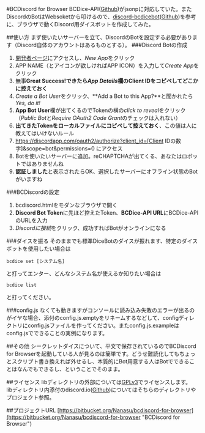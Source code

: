 #BCDiscord for Browser
BCDice-API([Github](https://github.com/NKMR6194/bcdice-api "bcdice-api"))がjsonpに対応していた。またDiscordのBotはWebsoketから叩けるので、[discord-bcdicebot](https://shunshun94.github.io/discord-bcdicebot/index.html "discord-bcdicebot")([Github](https://github.com/Shunshun94/discord-bcdicebot "discord-bcdicebot"))を参考に、ブラウザで動くDiscord用ダイスボットを作成してみた。

##使い方
まず使いたいサーバーを立て、DiscordのBotを設定する必要があります（Discord自体のアカウントはあるものとする）。
###Discord Botの作成
1. [開発者ページ](https://discordapp.com/developers/applications/me)にアクセスし、*New App*をクリック
2. APP NAME（とアイコンが欲しければAPP ICON）を入力して*Create App*をクリック
3. 無事**Great Success!**できたら*App Details*欄の**Client IDをコピペしてどこかに控えておく**
4. *Create a Bot User*をクリック、**Add a Bot to this App?**と聞かれたら*Yes, do it!*
5. **App Bot User**欄が出てくるのでTokenの横の*click to reveal*をクリック（*Public Bot*と*Require OAuth2 Code Grant*のチェックは入れない）
6. **出てきたTokenをローカルファイルにコピペして控えておく**、この値は人に教えてはいけないルール
7. https://discordapp.com/oauth2/authorize?client_id=[Client IDの数字]&scope=bot&permissions=0 にアクセス
8. Botを使いたいサーバーに追加。reCHAPTCHAが出てくる、あなたはロボットではありませんね
9. **認証しました**と表示されたらOK、選択したサーバーにオフライン状態のBotがいますね

###BCDiscordの設定
1. bcdiscord.htmlをモダンなブラウザで開く
2. **Discord Bot Token**に先ほど控えたToken、**BCDice-API URL**にBCDice-APIのURLを入力
3. *Discordに接続*をクリック、成功すればBotがオンラインになる

###ダイスを振る
そのままでも標準DiceBotのダイスが振れます、特定のダイスボットを使用したい場合は

`bcdice set [システム名]`

と打ってエンター、どんなシステム名が使えるか知りたい場合は

`bcdice list`

と打ってください。

###config.js
なくても動きますがコンソールに読み込み失敗のエラーが出るのがイヤな場合、添付のconfig.js.emptyをリネームするなどして、configディレクトリにconfig.jsファイルを作ってください。またconfig.js.exampleはconfig.jsでできることの実例になります。

##その他
シークレットダイスについて、平文で保存されているのでBCDiscord for Browserを起動している人が見るのは簡単です。どうせ難読化してもちょっとスクリプト書き換えれば外せるし、本質的にBot用意する人はBotでできることはなんでもできるし、ということでそのまま。

##ライセンス
libディレクトリの外部については[GPLv3](https://www.gnu.org/licenses/gpl-3.0.en.html)でライセンスします。   
libディレクトリ内添付のdiscord.io([Github](https://github.com/izy521/discord.io "discord.io"))についてはそちらのディレクトリやプロジェクト参照。

##プロジェクトURL
[https://bitbucket.org/Nanasu/bcdiscord-for-browser](https://bitbucket.org/Nanasu/bcdiscord-for-browser "BCDiscord for Browser")

